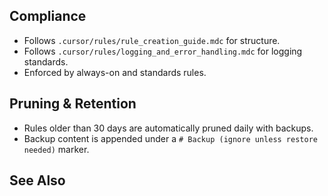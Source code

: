 ## Compliance
- Follows `.cursor/rules/rule_creation_guide.mdc` for structure.
- Follows `.cursor/rules/logging_and_error_handling.mdc` for logging standards.
- Enforced by always-on and standards rules.

## Pruning & Retention
- Rules older than 30 days are automatically pruned daily with backups.
- Backup content is appended under a `# Backup (ignore unless restore needed)` marker.

## See Also 